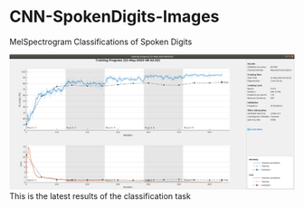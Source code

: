 # CNN-SpokenDigits-Images
MelSpectrogram Classifications of Spoken Digits

![GitHub Logo](latest_result_cnn.png)
This is the latest results of the classification task 
